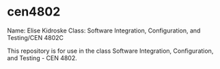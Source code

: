 # cen4802
Name: Elise Kidroske
Class: Software Integration, Configuration, and Testing/CEN 4802C

This repository is for use in the class Software Integration, Configuration, and Testing - CEN 4802.
